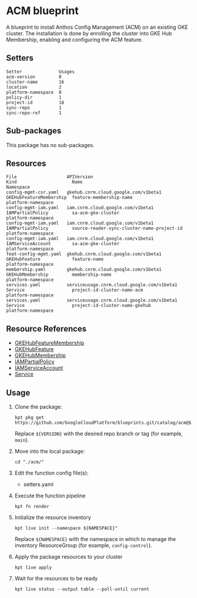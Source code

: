 # ACM blueprint

A blueprint to install Anthos Config Management (ACM) on an existing GKE cluster. The installation is done by enrolling the cluster into GKE Hub Membership, enabling and configuring the ACM feature.

## Setters

```
Setter              Usages
acm-version         0
cluster-name        16
location            2
platform-namespace  8
policy-dir          1
project-id          18
sync-repo           1
sync-repo-ref       1
```

## Sub-packages

This package has no sub-packages.

## Resources

```
File                   APIVersion                                  Kind                     Name                                        Namespace
config-mgmt-csr.yaml   gkehub.cnrm.cloud.google.com/v1beta1        GKEHubFeatureMembership  feature-membership-name                     platform-namespace
config-mgmt-iam.yaml   iam.cnrm.cloud.google.com/v1beta1           IAMPartialPolicy         sa-acm-gke-cluster                          platform-namespace
config-mgmt-iam.yaml   iam.cnrm.cloud.google.com/v1beta1           IAMPartialPolicy         source-reader-sync-cluster-name-project-id  platform-namespace
config-mgmt-iam.yaml   iam.cnrm.cloud.google.com/v1beta1           IAMServiceAccount        sa-acm-gke-cluster                          platform-namespace
feat-config-mgmt.yaml  gkehub.cnrm.cloud.google.com/v1beta1        GKEHubFeature            feature-name                                platform-namespace
membership.yaml        gkehub.cnrm.cloud.google.com/v1beta1        GKEHubMembership         membership-name                             platform-namespace
services.yaml          serviceusage.cnrm.cloud.google.com/v1beta1  Service                  project-id-cluster-name-acm                 platform-namespace
services.yaml          serviceusage.cnrm.cloud.google.com/v1beta1  Service                  project-id-cluster-name-gkehub              platform-namespace
```

## Resource References

- [GKEHubFeatureMembership](https://cloud.google.com/config-connector/docs/reference/resource-docs/gkehub/gkehubfeaturemembership)
- [GKEHubFeature](https://cloud.google.com/config-connector/docs/reference/resource-docs/gkehub/gkehubfeature)
- [GKEHubMembership](https://cloud.google.com/config-connector/docs/reference/resource-docs/gkehub/gkehubmembership)
- [IAMPartialPolicy](https://cloud.google.com/config-connector/docs/reference/resource-docs/iam/iampartialpolicy)
- [IAMServiceAccount](https://cloud.google.com/config-connector/docs/reference/resource-docs/iam/iamserviceaccount)
- [Service](https://cloud.google.com/config-connector/docs/reference/resource-docs/serviceusage/service)

## Usage

1.  Clone the package:
    ```
    kpt pkg get https://github.com/GoogleCloudPlatform/blueprints.git/catalog/acm@${VERSION}
    ```
    Replace `${VERSION}` with the desired repo branch or tag
    (for example, `main`).

1.  Move into the local package:
    ```
    cd "./acm/"
    ```

1.  Edit the function config file(s):
    - setters.yaml

1.  Execute the function pipeline
    ```
    kpt fn render
    ```

1.  Initialize the resource inventory
    ```
    kpt live init --namespace ${NAMESPACE}"
    ```
    Replace `${NAMESPACE}` with the namespace in which to manage
    the inventory ResourceGroup (for example, `config-control`).

1.  Apply the package resources to your cluster
    ```
    kpt live apply
    ```

1.  Wait for the resources to be ready
    ```
    kpt live status --output table --poll-until current
    ```

